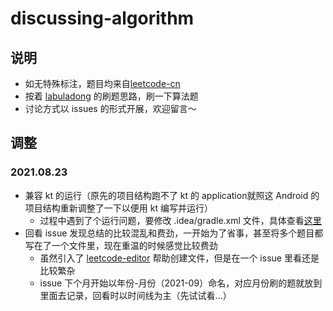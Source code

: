 # discussing-algorithm

## 说明
- 如无特殊标注，题目均来自[leetcode-cn](https://leetcode-cn.com/)
- 按着 [labuladong](https://github.com/labuladong/fucking-algorithm) 的刷题思路，刷一下算法题
- 讨论方式以 issues 的形式开展，欢迎留言～ 

## 调整
### 2021.08.23
- 兼容 kt 的运行（原先的项目结构跑不了 kt 的 application就照这 Android 的项目结构重新调整了一下以便用 kt 编写并运行）
  - 过程中遇到了个运行问题，要修改 .idea/gradle.xml 文件，具体查看[这里](https://juejin.cn/post/6844904085112487950)
- 回看 issue 发现总结的比较混乱和费劲，一开始为了省事，甚至将多个题目都写在了一个文件里，现在重温的时候感觉比较费劲
  - 虽然引入了 [leetcode-editor](https://github.com/shuzijun/leetcode-editor) 帮助创建文件，但是在一个 issue 里看还是比较繁杂
  - issue 下个月开始以年份-月份（2021-09）命名，对应月份刷的题就放到里面去记录，回看时以时间线为主（先试试看...）
